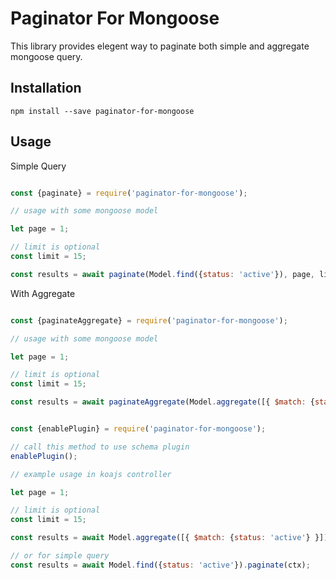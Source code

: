 # Paginator For Mongoose

This library provides elegent way to paginate both simple and aggregate mongoose query.

## Installation

```shell
npm install --save paginator-for-mongoose
```

## Usage

Simple Query

```javascript

const {paginate} = require('paginator-for-mongoose');

// usage with some mongoose model

let page = 1;

// limit is optional
const limit = 15;

const results = await paginate(Model.find({status: 'active'}), page, limit);

```

With Aggregate

```javascript

const {paginateAggregate} = require('paginator-for-mongoose');

// usage with some mongoose model

let page = 1;

// limit is optional
const limit = 15;

const results = await paginateAggregate(Model.aggregate([{ $match: {status: 'active'} }]), page, limit);

```

```javascript

const {enablePlugin} = require('paginator-for-mongoose');

// call this method to use schema plugin
enablePlugin();

// example usage in koajs controller

let page = 1;

// limit is optional
const limit = 15;

const results = await Model.aggregate([{ $match: {status: 'active'} }]).paginateAggregate(ctx);

// or for simple query
const results = await Model.find({status: 'active'}).paginate(ctx);

```
